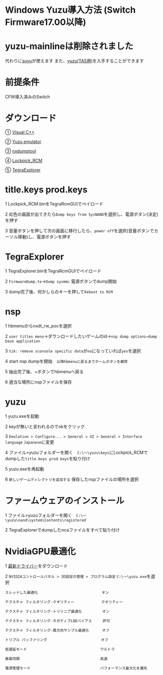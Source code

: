 # Windows Yuzu導入方法 (Switch Firmware17.00以降)
# yuzu-mainlineは削除されました
代わりに[suyu](https://git.suyu.dev/suyu/suyu/releases)が使えます
また、[yuzu(TAS用)](https://tas.monsterdruide.one/yuzu/)を入手することができます
# 前提条件
CFW導入済みのSwitch

# ダウンロード
① [Visual C++](https://learn.microsoft.com/ja-JP/cpp/windows/latest-supported-vc-redist?view=msvc-170#:~:text=https%3A//aka.ms/vs/17/release/vc_redist.x64.exe)

② [Yuzu emulator](https://yuzu-emu.org/downloads/)

③ [nxdumptool](https://github.com/DarkMatterCore/nxdumptool/releases/tag/rewrite-prerelease)

④ [Lockpick_RCM](https://vps.suchmeme.nl/git/mudkip/Lockpick_RCM/releases)

⑤ [TegraExplorer](https://github.com/suchmememanyskill/TegraExplorer/releases/latest)


# title.keys prod.keys
1 Lockpick_RCM.binをTegraRcmGUIでペイロード

2 虹色の画面が出てきたら`Dump keys from SysNAND`を選択し、電源ボタン(決定)を押す

3 音量ボタンを押して次の画面に移行したら、`power off`を選択(音量ボタンでカーソル移動)し、電源ボタンを押す

# TegraExplorer
1 TegraExplorer.binをTegraRcmGUIでペイロード

2 `FirmwareDump.te`→`Dump sysmmc` 電源ボタンでdump開始

3 dump完了後、何かしらのキーを押して`Reboot to RCM`

# nsp
1 hbmenuからnxdt_rw_pocを選択

2 `user titles menu`→ダウンロードしたいゲームのid→`nsp dump options→dump base application`

3 `tik: remove sconsole specific data`が`no`になっていれば`yes`を選択

4 start nsp dumpを開始　`以降hbmenuに戻るまでホームボタンを厳禁`

5 抽出完了後、+ボタンでhbmenuへ戻る

6 適当な場所にnspファイルを保存

# yuzu
1 yuzu.exeを起動

2 keyが無いと言われるのでokをクリック

3 `Emulation > Configure... > General > UI > General > Interface language` `Japanese`に変更

4 ファイル>yuzuフォルダーを開く　`C:\～\yuzu\keys`にLockpick_RCMでdumpした`title.keys prod.keys`を貼り付け

5 yuzu.exeを再起動

6 `新しいゲームディレクトリを追加する` 保存したnspファイルの場所を選択

# ファームウェアのインストール 
1 ファイル>yuzuフォルダーを開く　`C:\～\yuzu\nand\system\Contents\registered`

2 TegraExplorerでdumpしたncaファイルをすべて貼り付け

# NvidiaGPU最適化
1 [最新ドライバー](https://www.nvidia.co.jp/Download/index.aspx?lang=jp)をダウンロード

2 `NVIDIAコントロールパネル > 3D設定の管理 > プログラム設定` `C:\～\yuzu.exe`を選択

```
スレッドした最適化　　　　　　　　　　　　  　　    オン
```
```
テクスチャ フィルタリング-クオリティー　　  　　  　クオリティー
```
```
テクスチャ フィルタリング-トリリニア最適化  　　    オン
```
```
テクスチャ フィルタリング-ネガティブLODバイアス     許可
```
```
テクスチャ フィルタリング-異方向サンプル最適化      オフ
```
```
トリプル バッファリング　　　　　　　　　　　　   　オフ
```
```
低遅延モード　　　　　　　　　　　　　　　　　　　  ウルトラ
```
```
垂直同期　　　　　　　　　　　　　　　　　　　　　  高速
```
```
電源管理モード　　　　　　　　　　　　　　　　　　  パフォーマンス最大化を優先
```

